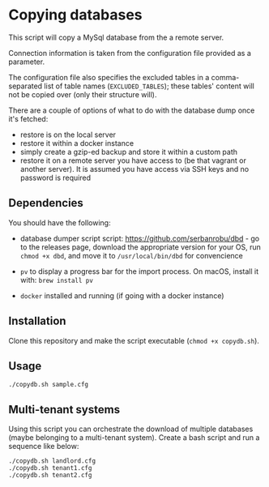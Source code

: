 # Copying databases

This script will copy a MySql database from the a remote server. 

Connection information is taken from the configuration file provided as a parameter.

The configuration file also specifies the excluded tables in a comma-separated list of table names (`EXCLUDED_TABLES`); these tables' content will not be copied over (only their structure will).

There are a couple of options of what to do with the database dump once it's fetched:

- restore is on the local server
- restore it within a docker instance
- simply create a gzip-ed backup and store it within a custom path
- restore it on a remote server you have access to (be that vagrant or another server). It is assumed you have access via SSH keys and no password is required

## Dependencies

You should have the following:

- database dumper script script: https://github.com/serbanrobu/dbd - go to the releases page, download the appropriate version for your OS, run `chmod +x dbd`, and move it to `/usr/local/bin/dbd` for convencience

- `pv` to display a progress bar for the import process. On macOS, install it with: `brew install pv`

- `docker` installed and running (if going with a docker instance)

## Installation

Clone this repository and make the script executable (`chmod +x copydb.sh`).

## Usage
```
./copydb.sh sample.cfg
```

## Multi-tenant systems

Using this script you can orchestrate the download of multiple databases (maybe belonging to a multi-tenant system). Create a bash script and run a sequence like below:

```
./copydb.sh landlord.cfg
./copydb.sh tenant1.cfg
./copydb.sh tenant2.cfg
```

